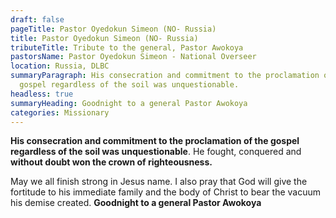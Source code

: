```yaml
---
draft: false
pageTitle: Pastor Oyedokun Simeon (NO- Russia)
title: Pastor Oyedokun Simeon (NO- Russia)
tributeTitle: Tribute to the general, Pastor Awokoya
pastorsName: Pastor Oyedokun Simeon - National Overseer
location: Russia, DLBC
summaryParagraph: His consecration and commitment to the proclamation of the
  gospel regardless of the soil was unquestionable.
headless: true
summaryHeading: Goodnight to a general Pastor Awokoya
categories: Missionary
---
```

**His consecration and commitment to the proclamation of the gospel regardless of the soil was unquestionable**. He fought, conquered and **without doubt won the crown of righteousness.** 


May we all finish strong in Jesus name. I also pray that God will give the fortitude to his immediate family and the body of Christ to bear the vacuum his demise created. **Goodnight to a general Pastor Awokoya**